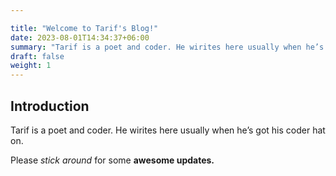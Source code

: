 ```yaml
---

title: "Welcome to Tarif's Blog!"
date: 2023-08-01T14:34:37+06:00
summary: "Tarif is a poet and coder. He wirites here usually when he’s got his coder hat on. Please *stick around* for some **awesome updates.**"
draft: false
weight: 1 
---
```

## Introduction


Tarif is a poet and coder. He wirites here usually when he’s got his coder hat on.

Please *stick around* for some **awesome updates.**
